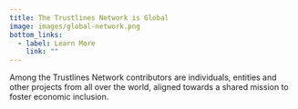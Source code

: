 ```yaml
---
title: The Trustlines Network is Global
image: images/global-network.png
bottom_links:
  - label: Learn More
    link: ""
---
```


Among the Trustlines Network contributors are individuals, entities and other projects from all over the world, aligned towards a shared mission to foster economic inclusion.

